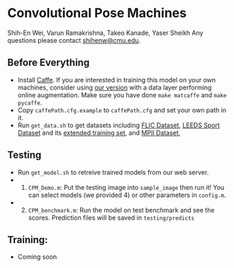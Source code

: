 # Convolutional Pose Machines
Shih-En Wei, Varun Ramakrishna, Takeo Kanade, Yaser Sheikh
Any questions please contact shihenw@cmu.edu.

## Before Everything
- Install [Caffe](http://caffe.berkeleyvision.org/). If you are interested in training this model on your own machines, consider using [our version](https://github.com/shihenw/caffe) with a data layer performing online augmentation. Make sure you have done `make matcaffe` and `make pycaffe`.
- Copy `caffePath.cfg.example` to `caffePath.cfg` and set your own path in it.
- Run `get_data.sh` to get datasets including [FLIC Dataset](http://vision.grasp.upenn.edu/cgi-bin/index.php?n=VideoLearning.FLIC), [LEEDS Sport Dataset](http://www.comp.leeds.ac.uk/mat4saj/lsp.html) and its [extended training set](http://www.comp.leeds.ac.uk/mat4saj/lspet.html), and [MPII Dataset](http://human-pose.mpi-inf.mpg.de/),

## Testing
- Run `get_model.sh` to retreive trained models from our web server.
- 1. `CPM_Demo.m`: Put the testing image into `sample_image` then run it! You can select models (we provided 4) or other parameters in `config.m`.
- 2. `CPM_benchmark.m`: Run the model on test benchmark and see the scores. Prediction files will be saved in `testing/predicts`

## Training:
- Coming soon
